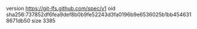 version https://git-lfs.github.com/spec/v1
oid sha256:737852df6fea9def8b0b9fe52243d3fa0196b9e6536025b1bb4546318671db50
size 3385
